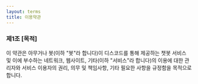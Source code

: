 ```yaml
---
layout: terms
title: 이용약관
---
```

### 제1조 [목적]

이 약관은 아무거나 봇(이하 "봇"라 합니다)이 디스코드를 통해 제공하는 챗봇 서비스 및 이에 부수하는 네트워크, 웹사이트, 기타(이하 "서비스"라 합니다)의 이용에 대한
관리자와 서비스 이용자의 권리, 의무 및 책임사항, 기타 필요한 사항을 규정함을 목적으로 합니다.
